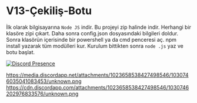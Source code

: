 # V13-Çekiliş-Botu

İlk olarak bilgisayarına `Node JS` indir.
Bu projeyi zip halinde indir.
Herhangi bir klasöre zipi çıkart.
Daha sonra config.json dosyasındaki bilgileri doldur.
Sonra klasörün içerisinde bir powershell ya da cmd penceresi aç.
npm install yazarak tüm modülleri kur.
Kurulum bittikten sonra `node .js` yaz ve botu başlat.

[![Discord Presence](https://lanyard.cnrad.dev/api/153930618005094400?animated=true&borderRadius=7px&theme=dark)](https://discord.com/users/153930618005094400)

https://media.discordapp.net/attachments/1023658538427498546/1030746035041083453/unknown.png
https://cdn.discordapp.com/attachments/1023658538427498546/1030746202976833576/unknown.png
